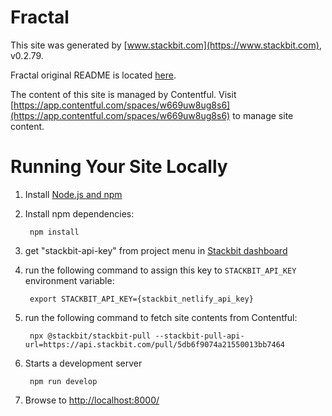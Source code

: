 # Fractal

This site was generated by [www.stackbit.com](https://www.stackbit.com), v0.2.79.

Fractal original README is located [here](./README.theme.md).

The content of this site is managed by Contentful. Visit [https://app.contentful.com/spaces/w669uw8ug8s6](https://app.contentful.com/spaces/w669uw8ug8s6) to manage site content.

# Running Your Site Locally

1. Install [Node.js and npm](https://nodejs.org/en/)

1. Install npm dependencies:

        npm install

1. get "stackbit-api-key" from project menu in [Stackbit dashboard](https://app.stackbit.com/dashboard)

1. run the following command to assign this key to `STACKBIT_API_KEY` environment variable:

        export STACKBIT_API_KEY={stackbit_netlify_api_key}

1. run the following command to fetch site contents from Contentful:

        npx @stackbit/stackbit-pull --stackbit-pull-api-url=https://api.stackbit.com/pull/5db6f9074a21550013bb7464

1. Starts a development server

        npm run develop

1. Browse to [http://localhost:8000/](http://localhost:8000/)
